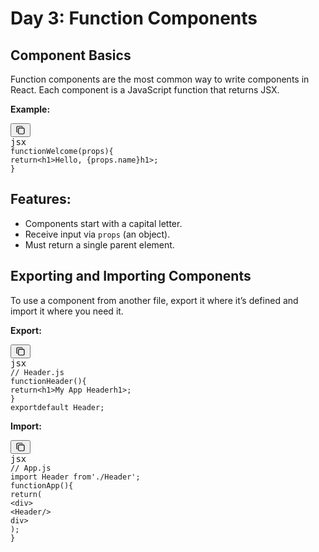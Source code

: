 # Day 3: Function Components

## Component Basics

Function components are the most common way to write components in React. Each component is a JavaScript function that returns JSX.

**Example:**

<pre class="not-prose w-full rounded font-mono text-sm font-extralight"><div class="codeWrapper text-textMainDark selection:text-super selection:bg-super/10 bg-offset my-md relative flex flex-col rounded font-mono text-sm font-thin"><div class="translate-y-xs -translate-x-xs bottom-xl mb-xl sticky top-0 flex h-0 items-start justify-end"><button data-testid="copy-code-button" type="button" class="focus-visible:bg-offsetPlus dark:focus-visible:bg-offsetPlusDark hover:bg-offsetPlus text-textOff  hover:text-textMain dark:hover:bg-offsetPlusDark dark:hover:text-textMainDark font-sans focus:outline-none outline-none outline-transparent transition duration-300 ease-out font-sans  select-none items-center relative group/button  justify-center text-center items-center rounded-full cursor-pointer active:scale-[0.97] active:duration-150 active:ease-outExpo origin-center whitespace-nowrap inline-flex text-sm h-8 aspect-square"><div class="flex items-center min-w-0 font-medium gap-1.5 justify-center"><div class="flex shrink-0 items-center justify-center size-4"><svg xmlns="http://www.w3.org/2000/svg" width="16" height="16" viewBox="0 0 24 24" fill="none" stroke="currentColor" stroke-width="1.7999999999999998" stroke-linecap="round" stroke-linejoin="round" class="tabler-icon tabler-icon-copy "><path d="M7 7m0 2.667a2.667 2.667 0 0 1 2.667 -2.667h8.666a2.667 2.667 0 0 1 2.667 2.667v8.666a2.667 2.667 0 0 1 -2.667 2.667h-8.666a2.667 2.667 0 0 1 -2.667 -2.667z"></path><path d="M4.012 16.737a2.005 2.005 0 0 1 -1.012 -1.737v-10c0 -1.1 .9 -2 2 -2h10c.75 0 1.158 .385 1.5 1"></path></svg></div></div></button></div><div class="-mt-xl"><div><div data-testid="code-language-indicator" class="text-text-200 bg-background-300 py-xs px-sm inline-block rounded-br rounded-tl-[3px] font-thin">jsx</div></div><div class="pr-lg"><span><code><span><span class="token token">function</span><span></span><span class="token token">Welcome</span><span class="token token punctuation">(</span><span class="token token parameter">props</span><span class="token token punctuation">)</span><span></span><span class="token token punctuation">{</span><span>
</span></span><span><span></span><span class="token token">return</span><span></span><span class="token token punctuation"><</span><span class="token token">h1</span><span class="token token punctuation">></span><span class="token token plain-text">Hello, </span><span class="token token punctuation">{</span><span>props</span><span class="token token punctuation">.</span><span>name</span><span class="token token punctuation">}</span><span class="token token punctuation"></</span><span class="token token">h1</span><span class="token token punctuation">></span><span class="token token punctuation">;</span><span>
</span></span><span><span></span><span class="token token punctuation">}</span><span>
</span></span><span></span></code></span></div></div></div></pre>

## Features:

* Components start with a capital letter.
* Receive input via `props` (an object).
* Must return a single parent element.

## Exporting and Importing Components

To use a component from another file, export it where it’s defined and import it where you need it.

**Export:**

<pre class="not-prose w-full rounded font-mono text-sm font-extralight"><div class="codeWrapper text-textMainDark selection:text-super selection:bg-super/10 bg-offset my-md relative flex flex-col rounded font-mono text-sm font-thin"><div class="translate-y-xs -translate-x-xs bottom-xl mb-xl sticky top-0 flex h-0 items-start justify-end"><button data-testid="copy-code-button" type="button" class="focus-visible:bg-offsetPlus dark:focus-visible:bg-offsetPlusDark hover:bg-offsetPlus text-textOff  hover:text-textMain dark:hover:bg-offsetPlusDark dark:hover:text-textMainDark font-sans focus:outline-none outline-none outline-transparent transition duration-300 ease-out font-sans  select-none items-center relative group/button  justify-center text-center items-center rounded-full cursor-pointer active:scale-[0.97] active:duration-150 active:ease-outExpo origin-center whitespace-nowrap inline-flex text-sm h-8 aspect-square"><div class="flex items-center min-w-0 font-medium gap-1.5 justify-center"><div class="flex shrink-0 items-center justify-center size-4"><svg xmlns="http://www.w3.org/2000/svg" width="16" height="16" viewBox="0 0 24 24" fill="none" stroke="currentColor" stroke-width="1.7999999999999998" stroke-linecap="round" stroke-linejoin="round" class="tabler-icon tabler-icon-copy "><path d="M7 7m0 2.667a2.667 2.667 0 0 1 2.667 -2.667h8.666a2.667 2.667 0 0 1 2.667 2.667v8.666a2.667 2.667 0 0 1 -2.667 2.667h-8.666a2.667 2.667 0 0 1 -2.667 -2.667z"></path><path d="M4.012 16.737a2.005 2.005 0 0 1 -1.012 -1.737v-10c0 -1.1 .9 -2 2 -2h10c.75 0 1.158 .385 1.5 1"></path></svg></div></div></button></div><div class="-mt-xl"><div><div data-testid="code-language-indicator" class="text-text-200 bg-background-300 py-xs px-sm inline-block rounded-br rounded-tl-[3px] font-thin">jsx</div></div><div class="pr-lg"><span><code><span><span class="token token">// Header.js</span><span>
</span></span><span><span></span><span class="token token">function</span><span></span><span class="token token">Header</span><span class="token token punctuation">(</span><span class="token token punctuation">)</span><span></span><span class="token token punctuation">{</span><span>
</span></span><span><span></span><span class="token token">return</span><span></span><span class="token token punctuation"><</span><span class="token token">h1</span><span class="token token punctuation">></span><span class="token token plain-text">My App Header</span><span class="token token punctuation"></</span><span class="token token">h1</span><span class="token token punctuation">></span><span class="token token punctuation">;</span><span>
</span></span><span><span></span><span class="token token punctuation">}</span><span>
</span></span><span><span></span><span class="token token">export</span><span></span><span class="token token">default</span><span> Header</span><span class="token token punctuation">;</span><span>
</span></span><span></span></code></span></div></div></div></pre>

**Import:**

<pre class="not-prose w-full rounded font-mono text-sm font-extralight"><div class="codeWrapper text-textMainDark selection:text-super selection:bg-super/10 bg-offset my-md relative flex flex-col rounded font-mono text-sm font-thin"><div class="translate-y-xs -translate-x-xs bottom-xl mb-xl sticky top-0 flex h-0 items-start justify-end"><button data-testid="copy-code-button" type="button" class="focus-visible:bg-offsetPlus dark:focus-visible:bg-offsetPlusDark hover:bg-offsetPlus text-textOff  hover:text-textMain dark:hover:bg-offsetPlusDark dark:hover:text-textMainDark font-sans focus:outline-none outline-none outline-transparent transition duration-300 ease-out font-sans  select-none items-center relative group/button  justify-center text-center items-center rounded-full cursor-pointer active:scale-[0.97] active:duration-150 active:ease-outExpo origin-center whitespace-nowrap inline-flex text-sm h-8 aspect-square"><div class="flex items-center min-w-0 font-medium gap-1.5 justify-center"><div class="flex shrink-0 items-center justify-center size-4"><svg xmlns="http://www.w3.org/2000/svg" width="16" height="16" viewBox="0 0 24 24" fill="none" stroke="currentColor" stroke-width="1.7999999999999998" stroke-linecap="round" stroke-linejoin="round" class="tabler-icon tabler-icon-copy "><path d="M7 7m0 2.667a2.667 2.667 0 0 1 2.667 -2.667h8.666a2.667 2.667 0 0 1 2.667 2.667v8.666a2.667 2.667 0 0 1 -2.667 2.667h-8.666a2.667 2.667 0 0 1 -2.667 -2.667z"></path><path d="M4.012 16.737a2.005 2.005 0 0 1 -1.012 -1.737v-10c0 -1.1 .9 -2 2 -2h10c.75 0 1.158 .385 1.5 1"></path></svg></div></div></button></div><div class="-mt-xl"><div><div data-testid="code-language-indicator" class="text-text-200 bg-background-300 py-xs px-sm inline-block rounded-br rounded-tl-[3px] font-thin">jsx</div></div><div class="pr-lg"><span><code><span><span class="token token">// App.js</span><span>
</span></span><span><span></span><span class="token token">import</span><span> Header </span><span class="token token">from</span><span></span><span class="token token">'./Header'</span><span class="token token punctuation">;</span><span>
</span></span><span><span></span><span class="token token">function</span><span></span><span class="token token">App</span><span class="token token punctuation">(</span><span class="token token punctuation">)</span><span></span><span class="token token punctuation">{</span><span>
</span></span><span><span></span><span class="token token">return</span><span></span><span class="token token punctuation">(</span><span>
</span></span><span><span></span><span class="token token punctuation"><</span><span class="token token">div</span><span class="token token punctuation">></span><span class="token token plain-text">
</span></span><span><span class="token token plain-text"></span><span class="token token punctuation"><</span><span class="token token">Header</span><span class="token token"></span><span class="token token punctuation">/></span><span class="token token plain-text">
</span></span><span><span class="token token plain-text"></span><span class="token token punctuation"></</span><span class="token token">div</span><span class="token token punctuation">></span><span>
</span></span><span><span></span><span class="token token punctuation">)</span><span class="token token punctuation">;</span><span>
</span></span><span><span></span><span class="token token punctuation">}</span><span>
</span></span><span></span></code></span></div></div></div></pre>
